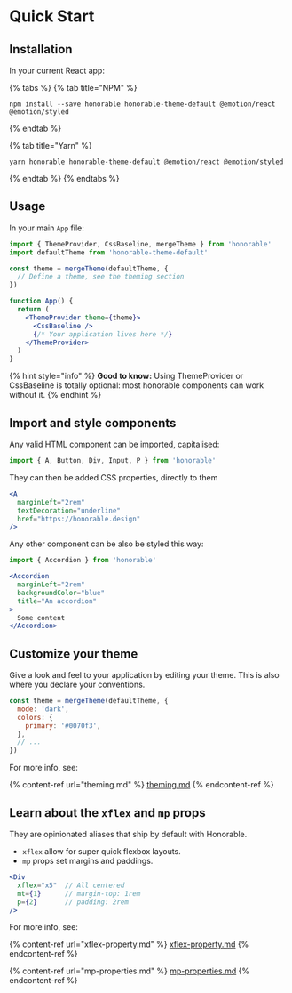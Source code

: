 # Quick Start

## Installation

In your current React app:

{% tabs %}
{% tab title="NPM" %}
```
npm install --save honorable honorable-theme-default @emotion/react @emotion/styled
```
{% endtab %}

{% tab title="Yarn" %}
```
yarn honorable honorable-theme-default @emotion/react @emotion/styled
```
{% endtab %}
{% endtabs %}

## Usage

In your main `App` file:

```jsx
import { ThemeProvider, CssBaseline, mergeTheme } from 'honorable'
import defaultTheme from 'honorable-theme-default'

const theme = mergeTheme(defaultTheme, {
  // Define a theme, see the theming section
})

function App() {
  return (
    <ThemeProvider theme={theme}>
      <CssBaseline />
      {/* Your application lives here */}
    </ThemeProvider>
  )
}
```

{% hint style="info" %}
**Good to know:** Using ThemeProvider or CssBaseline is totally optional: most honorable components can work without it.
{% endhint %}

## Import and style components

Any valid HTML component can be imported, capitalised:

```jsx
import { A, Button, Div, Input, P } from 'honorable'
```

They can then be added CSS properties, directly to them

```jsx
<A
  marginLeft="2rem"
  textDecoration="underline"
  href="https://honorable.design"
/>
```

Any other component can be also be styled this way:

```jsx
import { Accordion } from 'honorable'

<Accordion
  marginLeft="2rem"
  backgroundColor="blue"
  title="An accordion"
>
  Some content
</Accordion>
```

## Customize your theme

Give a look and feel to your application by editing your theme. This is also where you declare your conventions.

```jsx
const theme = mergeTheme(defaultTheme, {
  mode: 'dark',
  colors: {
    primary: '#0070f3',
  },
  // ...
})
```

For more info, see:

{% content-ref url="theming.md" %}
[theming.md](theming.md)
{% endcontent-ref %}

## Learn about the `xflex` and `mp` props

They are opinionated aliases that ship by default with Honorable.

* `xflex` allow for super quick flexbox layouts.
* `mp` props set margins and paddings.

```jsx
<Div
  xflex="x5"  // All centered
  mt={1}      // margin-top: 1rem
  p={2}       // padding: 2rem
/>
```

For more info, see:

{% content-ref url="xflex-property.md" %}
[xflex-property.md](xflex-property.md)
{% endcontent-ref %}

{% content-ref url="mp-properties.md" %}
[mp-properties.md](mp-properties.md)
{% endcontent-ref %}

